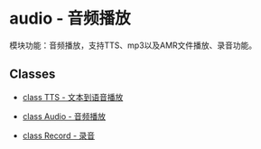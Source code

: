 # audio - 音频播放

模块功能：音频播放，支持TTS、mp3以及AMR文件播放、录音功能。

## Classes

- [class TTS - 文本到语音播放](./audio.TTS.md)

- [class Audio - 音频播放](audio.Audio.md)

- [class Record - 录音](audio.Record.md)

